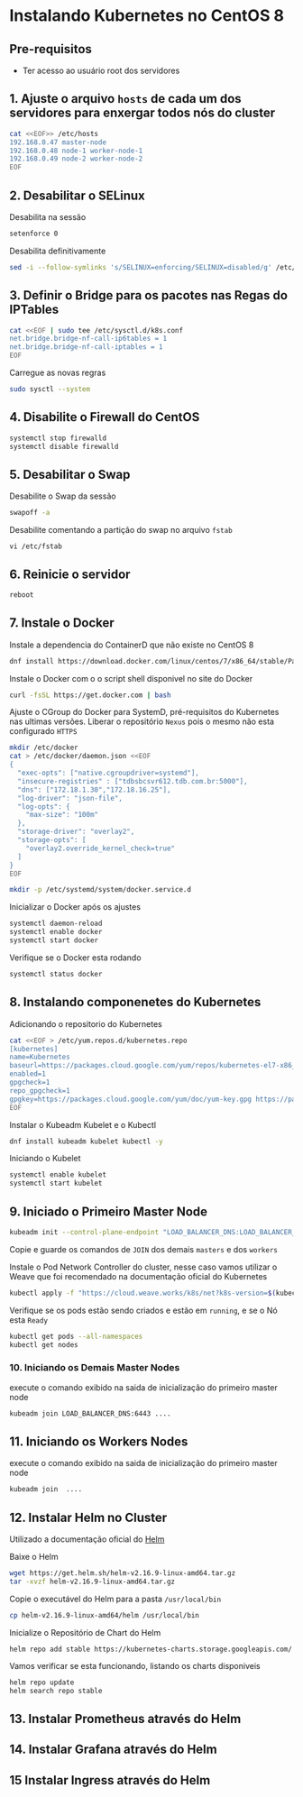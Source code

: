 # Instalando Kubernetes no CentOS 8

## Pre-requisitos

- Ter acesso ao usuário root dos servidores

## 1. Ajuste o arquivo `hosts` de cada um dos servidores para enxergar todos nós do cluster

``` sh
cat <<EOF>> /etc/hosts
192.168.0.47 master-node
192.168.0.48 node-1 worker-node-1
192.168.0.49 node-2 worker-node-2
EOF
```

## 2. Desabilitar o SELinux

Desabilita na sessão

```   sh
setenforce 0
```
Desabilita definitivamente

``` sh
sed -i --follow-symlinks 's/SELINUX=enforcing/SELINUX=disabled/g' /etc/sysconfig/selinux
```

## 3. Definir o Bridge para os pacotes nas Regas do IPTables

``` sh
cat <<EOF | sudo tee /etc/sysctl.d/k8s.conf
net.bridge.bridge-nf-call-ip6tables = 1
net.bridge.bridge-nf-call-iptables = 1
EOF
```
Carregue as novas regras
``` sh
sudo sysctl --system
```

## 4. Disabilite o Firewall do CentOS

``` bash
systemctl stop firewalld
systemctl disable firewalld
```

## 5. Desabilitar o Swap
Desabilite o Swap da sessão
```sh
swapoff -a
```
Desabilite comentando a partição do swap no arquivo `fstab`
```
vi /etc/fstab
```

## 6. Reinicie o servidor

``` sh
reboot
```

## 7. Instale o Docker

Instale a dependencia do ContainerD que não existe no CentOS 8

```sh
dnf install https://download.docker.com/linux/centos/7/x86_64/stable/Packages/containerd.io-1.2.6-3.3.el7.x86_64.rpm
```
Instale o Docker com o o script shell disponivel no site do Docker

``` sh
curl -fsSL https://get.docker.com | bash
```
Ajuste o CGroup do Docker para SystemD, pré-requisitos do Kubernetes nas ultimas versões.
Liberar o repositório `Nexus` pois o mesmo não esta configurado `HTTPS`

```sh 
mkdir /etc/docker
cat > /etc/docker/daemon.json <<EOF
{
  "exec-opts": ["native.cgroupdriver=systemd"],
  "insecure-registries" : ["tdbsbcsvr612.tdb.com.br:5000"],
  "dns": ["172.18.1.30","172.18.16.25"],
  "log-driver": "json-file",
  "log-opts": {
    "max-size": "100m"
  },
  "storage-driver": "overlay2",
  "storage-opts": [
    "overlay2.override_kernel_check=true"
  ]
}
EOF
```
``` sh
mkdir -p /etc/systemd/system/docker.service.d
```
Inicializar o Docker após os ajustes
``` sh
systemctl daemon-reload
systemctl enable docker
systemctl start docker
```
Verifique se o Docker esta rodando
```sh
systemctl status docker
```
## 8. Instalando componenetes do Kubernetes

Adicionando o repositorio do Kubernetes
```sh
cat <<EOF > /etc/yum.repos.d/kubernetes.repo
[kubernetes]
name=Kubernetes
baseurl=https://packages.cloud.google.com/yum/repos/kubernetes-el7-x86_64
enabled=1
gpgcheck=1
repo_gpgcheck=1
gpgkey=https://packages.cloud.google.com/yum/doc/yum-key.gpg https://packages.cloud.google.com/yum/doc/rpm-package-key.gpg
EOF
```
Instalar o Kubeadm Kubelet e o Kubectl
```sh
dnf install kubeadm kubelet kubectl -y 
```
Iniciando o Kubelet
```sh
systemctl enable kubelet
systemctl start kubelet
```

## 9. Iniciado o Primeiro Master Node
```sh
kubeadm init --control-plane-endpoint "LOAD_BALANCER_DNS:LOAD_BALANCER_PORT" --upload-certs
```
Copie e guarde os comandos de `JOIN` dos demais `masters` e dos `workers`

Instale o Pod Network Controller do cluster, nesse caso vamos utilizar o Weave que foi recomendado na documentação oficial do Kubernetes
```sh
kubectl apply -f "https://cloud.weave.works/k8s/net?k8s-version=$(kubectl version | base64 | tr -d '\n')"
```
Verifique se os pods estão sendo criados e estão em `running`, e se o Nó esta `Ready`
```sh
kubectl get pods --all-namespaces
kubectl get nodes
```
### 10. Iniciando os Demais Master Nodes
execute o comando exibido na saida de inicialização do primeiro master node
```sh
kubeadm join LOAD_BALANCER_DNS:6443 ....
```

## 11. Iniciando os Workers Nodes
execute o comando exibido na saida de inicialização do primeiro master node
```sh
kubeadm join  ....
```

## 12. Instalar Helm no Cluster
Utilizado a documentação oficial do [Helm](https://helm.sh/docs/intro/quickstart/)

Baixe o Helm
```sh
wget https://get.helm.sh/helm-v2.16.9-linux-amd64.tar.gz
tar -xvzf helm-v2.16.9-linux-amd64.tar.gz
```
Copie o executável do Helm para a pasta `/usr/local/bin`
```sh
cp helm-v2.16.9-linux-amd64/helm /usr/local/bin
```
Inicialize o Repositório de Chart do Helm
```
helm repo add stable https://kubernetes-charts.storage.googleapis.com/
```
Vamos verificar se esta funcionando, listando os charts disponiveis
```sh
helm repo update
helm search repo stable
```
## 13. Instalar Prometheus através do Helm

## 14. Instalar Grafana através do Helm

## 15 Instalar Ingress através do Helm



